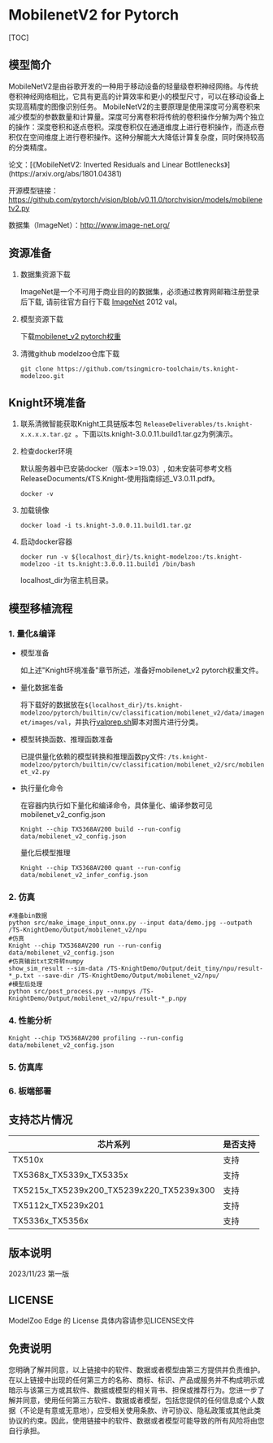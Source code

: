 # MobilenetV2 for Pytorch

<!--命名规则 {model_name}-{dataset}-{framework}-->

[TOC]

## 模型简介

MobileNetV2是由谷歌开发的一种用于移动设备的轻量级卷积神经网络。与传统卷积神经网络相比，它具有更高的计算效率和更小的模型尺寸，可以在移动设备上实现高精度的图像识别任务。
MobileNetV2的主要原理是使用深度可分离卷积来减少模型的参数数量和计算量。深度可分离卷积将传统的卷积操作分解为两个独立的操作：深度卷积和逐点卷积。深度卷积仅在通道维度上进行卷积操作，而逐点卷积仅在空间维度上进行卷积操作。这种分解能大大降低计算复杂度，同时保持较高的分类精度。

<!--可选-->论文：[《MobileNetV2: Inverted Residuals and Linear Bottlenecks》](https://arxiv.org/abs/1801.04381)

开源模型链接：https://github.com/pytorch/vision/blob/v0.11.0/torchvision/models/mobilenetv2.py

数据集（ImageNet）：http://www.image-net.org/

## 资源准备

1. 数据集资源下载

	ImageNet是一个不可用于商业目的的数据集，必须通过教育网邮箱注册登录后下载, 请前往官方自行下载 [ImageNet](http://image-net.org/)  2012 val。

2. 模型资源下载

	下载[mobilenet_v2 pytorch权重](https://download.pytorch.org/models/mobilenet_v2-b0353104.pth)

3. 清微github modelzoo仓库下载

	```git clone https://github.com/tsingmicro-toolchain/ts.knight-modelzoo.git```

## Knight环境准备

1. 联系清微智能获取Knight工具链版本包 ```ReleaseDeliverables/ts.knight-x.x.x.x.tar.gz ```。下面以ts.knight-3.0.0.11.build1.tar.gz为例演示。

2. 检查docker环境

	​默认服务器中已安装docker（版本>=19.03）, 如未安装可参考文档ReleaseDocuments/《TS.Knight-使用指南综述_V3.0.11.pdf》。
	
	```
	docker -v   
	```

3. 加载镜像
	
	```
	docker load -i ts.knight-3.0.0.11.build1.tar.gz
	```

4. 启动docker容器

	```
	docker run -v ${localhost_dir}/ts.knight-modelzoo:/ts.knight-modelzoo -it ts.knight:3.0.0.11.build1 /bin/bash
	```
	
	localhost_dir为宿主机目录。


## 模型移植流程

### 1. 量化&编译

-   模型准备
	
	如上述"Knight环境准备"章节所述，准备好mobilenet_v2 pytorch权重文件。
	

-   量化数据准备

    将下载好的数据放在`${localhost_dir}/ts.knight-modelzoo/pytorch/builtin/cv/classification/mobilenet_v2/data/imagenet/images/val`，并执行[valprep.sh](https://pan.baidu.com/s/1rAOzMAZhlN6sCvJMoBQROg?pwd=u2np)脚本对图片进行分类。

-   模型转换函数、推理函数准备
	
	已提供量化依赖的模型转换和推理函数py文件: ```/ts.knight-modelzoo/pytorch/builtin/cv/classification/mobilenet_v2/src/mobilenet_v2.py```

-   执行量化命令

	在容器内执行如下量化和编译命令，具体量化、编译参数可见 mobilenet_v2_config.json

    	Knight --chip TX5368AV200 build --run-config data/mobilenet_v2_config.json
	
	量化后模型推理

    	Knight --chip TX5368AV200 quant --run-config data/mobilenet_v2_infer_config.json



### 2. 仿真

    #准备bin数据
    python src/make_image_input_onnx.py --input data/demo.jpg --outpath /TS-KnightDemo/Output/mobilenet_v2/npu
    #仿真
    Knight --chip TX5368AV200 run --run-config data/mobilenet_v2_config.json
	#仿真输出txt文件转numpy
	show_sim_result --sim-data /TS-KnightDemo/Output/deit_tiny/npu/result-*_p.txt --save-dir /TS-KnightDemo/Output/mobilenet_v2/npu/
	#模型后处理
	python src/post_process.py --numpys /TS-KnightDemo/Output/mobilenet_v2/npu/result-*_p.npy

### 4. 性能分析

```
Knight --chip TX5368AV200 profiling --run-config data/mobilenet_v2_config.json
```

### 5. 仿真库

### 6. 板端部署



## 支持芯片情况

| 芯片系列                                          | 是否支持 |
| ------------------------------------------------- | -------- |
| TX510x                                            | 支持     |
| TX5368x_TX5339x_TX5335x                           | 支持     |
| TX5215x_TX5239x200_TX5239x220_TX5239x300          | 支持     |
| TX5112x_TX5239x201                                | 支持     |
| TX5336x_TX5356x                                   | 支持     |



## 版本说明

2023/11/23  第一版



## LICENSE

ModelZoo Edge 的 License 具体内容请参见LICENSE文件

## 免责说明

您明确了解并同意，以上链接中的软件、数据或者模型由第三方提供并负责维护。在以上链接中出现的任何第三方的名称、商标、标识、产品或服务并不构成明示或暗示与该第三方或其软件、数据或模型的相关背书、担保或推荐行为。您进一步了解并同意，使用任何第三方软件、数据或者模型，包括您提供的任何信息或个人数据（不论是有意或无意地），应受相关使用条款、许可协议、隐私政策或其他此类协议的约束。因此，使用链接中的软件、数据或者模型可能导致的所有风险将由您自行承担。



